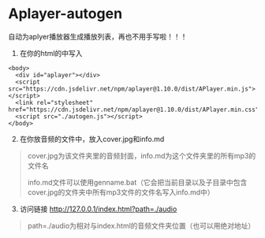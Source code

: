 # Aplayer-autogen
自动为aplyer播放器生成播放列表，再也不用手写啦！！！

1. 在你的html的<body>中写入

```
<body>
  <div id="aplayer"></div>
  <script src="https://cdn.jsdelivr.net/npm/aplayer@1.10.0/dist/APlayer.min.js"></script>
  <link rel="stylesheet" href="https://cdn.jsdelivr.net/npm/aplayer@1.10.0/dist/APlayer.min.css">
  <script src="./autogen.js"></script>
</body>
```

2. 在你放音频的文件中，放入cover.jpg和info.md

> cover.jpg为该文件夹里的音频封面，info.md为这个文件夹里的所有mp3的文件名
> 
> info.md文件可以使用genname.bat（它会把当前目录以及子目录中包含cover.jpg的文件夹中所有mp3文件的文件名写入info.md中）

3. 访问链接 http://127.0.0.1/index.html?path=./audio

> path=./audio为相对与index.html的音频文件夹位置（也可以用绝对地址）
